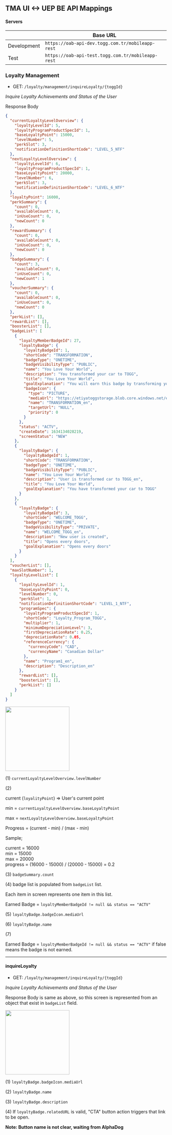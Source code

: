 ## TMA UI <-> UEP BE API Mappings

#### Servers 

|             | Base URL |
| ----------- | -------- |
| Development | `https://oab-api-dev.togg.com.tr/mobileapp-rest`  |
| Test        | `https://oab-api-test.togg.com.tr/mobileapp-rest` |

### Loyalty Management

* GET: `/loyalty/management/inquireLoyalty/{toggId}`

*Inquire Loyalty Achievements and Status of the User*

Response Body

```json
{
  "currentLoyaltyLevelOverview": {
    "loyaltyLevelId": 5,
    "loyaltyProgramProductSpecId": 1,
    "baseLoyaltyPoint": 15000,
    "levelNumber": 5,
    "perkSlot": 3,
    "notificationDefinitionShortCode": "LEVEL_5_NTF"
  },
  "nextLoyaltyLevelOverview": {
    "loyaltyLevelId": 6,
    "loyaltyProgramProductSpecId": 1,
    "baseLoyaltyPoint": 20000,
    "levelNumber": 6,
    "perkSlot": 3,
    "notificationDefinitionShortCode": "LEVEL_6_NTF"
  },
  "loyaltyPoint": 16000,
  "perkSummary": {
    "count": 0,
    "availableCount": 0,
    "inUseCount": 0,
    "newCount": 0
  },
  "rewardSummary": {
    "count": 0,
    "availableCount": 0,
    "inUseCount": 0,
    "newCount": 0
  },
  "badgeSummary": {
    "count": 3,
    "availableCount": 0,
    "inUseCount": 0,
    "newCount": 1
  },
  "voucherSummary": {
    "count": 0,
    "availableCount": 0,
    "inUseCount": 0,
    "newCount": 0
  },
  "perkList": [],
  "rewardList": [],
  "boosterList": [],
  "badgeList": [
    {
      "loyaltyMemberBadgeId": 27,
      "loyaltyBadge": {
        "loyaltyBadgeId": 1,
        "shortCode": "TRANSFORMATION",
        "badgeType": "ONETIME",
        "badgeVisibilityType": "PUBLIC",
        "name": "You Love Your World",
        "description": "You transformed your car to TOGG",
        "title": "You Love Your World",
        "goalExplanation": "You will earn this badge by transforming your car to TOGG",
        "badgeIcon": {
          "type": "PICTURE",
          "mediaUrl": "https://etiyatoggstorage.blob.core.windows.net/etiyacontainer-public/images-togg/badges_Icon/TRANSFORMATION_en.png",
          "name": "TRANSFORMATION_en",
          "targetUrl": "NULL",
          "priority": 0
        }
      },
      "status": "ACTV",
      "createDate": 1634134028219,
      "screenStatus": "NEW"
    },
    {
      "loyaltyBadge": {
        "loyaltyBadgeId": 1,
        "shortCode": "TRANSFORMATION",
        "badgeType": "ONETIME",
        "badgeVisibilityType": "PUBLIC",
        "name": "You Love Your World",
        "description": "User is transformed car to TOGG_en",
        "title": "You Love Your World",
        "goalExplanation": "You have transformed your car to TOGG"
      }
    },
    {
      "loyaltyBadge": {
        "loyaltyBadgeId": 3,
        "shortCode": "WELCOME_TOGG",
        "badgeType": "ONETIME",
        "badgeVisibilityType": "PRIVATE",
        "name": "WELCOME_TOGG_en",
        "description": "New user is created",
        "title": "Opens every doors",
        "goalExplanation": "Opens every doors"
      }
    }
  ],
  "voucherList": [],
  "maxSlotNumber": 1,
  "loyaltyLevelList": [
    {
      "loyaltyLevelId": 1,
      "baseLoyaltyPoint": 0,
      "levelNumber": 0,
      "perkSlot": 1,
      "notificationDefinitionShortCode": "LEVEL_1_NTF",
      "programSpec": {
        "loyaltyProgramProductSpecId": 1,
        "shortCode": "Loyalty_Program_TOGG",
        "multiplier": 1,
        "minimumDepreciationLevel": 3,
        "firstDepreciationRate": 0.25,
        "depreciationRate": 0.05,
        "referenceCurrency": {
          "currencyCode": "CAD",
          "currencyName": "Canadian Dollar"
        },
        "name": "Program1_en",
        "description": "Description_en"
      },
      "rewardList": [],
      "boosterList": [],
      "perkList": []
    }
  ]
}
```

<img src="./11_13_TOGGETHER.jpg" width="200">

(1) `currentLoyaltyLevelOverview.levelNumber`

(2) 

current (`loyalityPoint`) => User's current point

min = `currentLoyaltyLevelOverview.baseLoyaltyPoint`

max = `nextLoyaltyLevelOverview.baseLoyaltyPoint`

Progress = (current - min) / (max - min)

Sample;

current = 16000 <br>
min = 15000 <br>
max = 20000 <br>
progress = (16000 - 15000) / (20000 - 15000) = 0.2

(3) `badgeSummary.count`

(4) badge list is populated from `badgeList` list.

Each item in screen represents one item in this list.

Earned Badge = `loyaltyMemberBadgeId != null && status == "ACTV"`

(5) `loyaltyBadge.badgeIcon.mediaUrl`

(6) `loyaltyBadge.name`

(7) 

Earned Badge = `loyaltyMemberBadgeId != null && status == "ACTV"` 
if false means the badge is not earned.

---

#### inquireLoyalty

* GET: `/loyalty/management/inquireLoyalty/{toggId}`

*Inquire Loyalty Achievements and Status of the User*

Response Body is same as above, so this screen is represented from an object that exist in `badgeList` field.

<img src="./11_14_ToggetherSuccess.jpg" width="200">

(1) `loyaltyBadge.badgeIcon.mediaUrl`

(2) `loyaltyBadge.name`

(3) `loyaltyBadge.description`

(4) If `loyaltyBadge.relatedURL` is valid, "CTA" button action triggers that link to be open. 

**Note: Button name is not clear, waiting from AlphaDog**